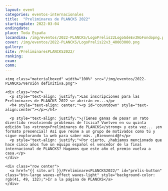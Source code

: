 ```yaml
---
layout: event
categories: eventos-internacionales
title:  "Preliminares de PLANCKS 2022"
startingdate: 2022-03-04
endingdate:
place: Toda España
locandina: /img/eventos/2022-PLANCKS/LogoPrelis22LogoGdeEv3NoFondopng.png
cover: /img/eventos/2022-PLANCKS/LogoPrelis22v3_40003000.png
gallery:
site: /PreliminaresPLANCKS2022/
ranking:
exam:
comm:
---
```


<div class="container">
  <div class="section">

<!-- HEADER -->
    <img class="materialboxed" width="100%" src="/img/eventos/2022-PLANCKS/Versión definitiva.png">
    
<!-- COUNTDOWN -->
    <div class="row">  
      <p style="text-align: justify;">Las inscripciones para las Preliminares de PLANCKS 2022 se abrirán en...</p>
      <h4 style="text-align: center;"><p id="countdown" style="text-align:center"></p></h4>
      
<!-- INTRO -->
      <p style="text-align: justify;">¿Tienes ganas de pasar un rato divertido resolviendo problemas de física? Vuelven en su quinta edición las <strong>Preliminares de PLANCKS</strong> y esta vez... ¡en formato presencial! Así que reúne a un grupo de motivados como tú y sigue explorando la web para saber más. ¡Bienvenid@!</p>
      <p style="text-align: justify;">Por cierto, ¿habíamos mencionado que hace cinco años fue un equipo español el vencedor de la final internacional de PLANCKS? Hagamos que este año el premio vuelva a casa.</p>
    </div>
      
<!-- BUTTONS -->
    <div class="row center">
      <a href="{{ site.url }}/PreliminaresPLANCKS2022/" id="prelis-button" class="btn-large waves-effect waves-light" style="background-color: rgb(41, 49, 132);">Ir a la página de PLANCKS</a>
    </div>
  </div>
</div>      


<!-- TIMER SCRIPT -->
<script>
  // Set the date we're counting down to
  var countDownDate = new Date("Feb 26, 2022 23:59:59").getTime();

  // Update the count down every 1 second
  var x = setInterval(function() {

    // Get today's date and time
    var now = new Date().getTime();

    // Find the distance between now and the count down date
    var distance = countDownDate - now;

    // Time calculations for days, hours, minutes and seconds
    var days = Math.floor(distance / (1000 * 60 * 60 * 24));
    var hours = Math.floor((distance % (1000 * 60 * 60 * 24)) / (1000 * 60 * 60));
    var minutes = Math.floor((distance % (1000 * 60 * 60)) / (1000 * 60));
    var seconds = Math.floor((distance % (1000 * 60)) / 1000);

    // Output the result in an element with id="countdown"
    document.getElementById("countdown").innerHTML = days + "d " + hours + "h "
    + minutes + "m " + seconds + "s ";

    // If the count down is over, write some text
    if (distance < 0) {
      clearInterval(x);
      document.getElementById("countdown").innerHTML = "INSCRIPCIONES CERRADAS";
    }
  }, 1000);
</script>
